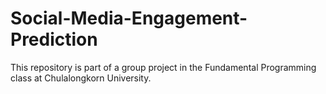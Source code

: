 # Social-Media-Engagement-Prediction
This repository is part of a group project in the Fundamental Programming class at Chulalongkorn University.

